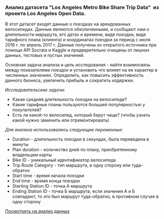 ### Анализ датасета "Los Angeles Metro Bike Share Trip Data"  из проекта Los Angeles Open Data. 

В этот датасет входят данные о поездках на арендованных велосипедах. Данные являются обезличенными, и сообщают нам о длительности маршрута, его датах и времени, виде поездки, виде тарифного плана (клиента) и координатах поездки за период с июля 2016 г. по апрель 2017 г. Данные получены из открытого источника при помощи API Socrata и Kaggle и предварительно очищены от лишних данных, тестовых и пустых значений.

Основная задача анализа и цель исследования - найти взаимосвязь между показателями поездок и установить что влияет на ее характер в численных значениях. Определить, как повысить эффективность данного бизнеса, увеличить прибыль и сократить издержки.

*Исследовательские задачи:*
- Какая средняя длительность поездки на велосипеде?
- Какие тарифные планы пользуются большей популярностью у покупателей?
- Есть ли какой-то велосипед, который берут чаще? (чтобы узнать какой нужно заменить или отремонтировать)

*Для анализа использовались следующие переменные:*
- Duration - длительность поездки в секундах, была переведена в минуты
- Plan duration - количество дней по плану, приобретенному владельцем карты
- Bike ID - уникальный идентификатор велосипеда
- Trip Route Category - тип маршрута, в одну сторону или туда-обратно
- Start time - время начала поездки
- End time - время конца поездки
- Starting Station ID - точка А маршрута
- Ending Station ID - точка Б маршрута, если значения А и Б совпадают, то это был маршрут туда-обратно, в противном случае в одну сторону


[Посмотреть на анализ данных](../master/FinalReport_FedorovaEkaterina_BicycleTrip.ipynb)
```
